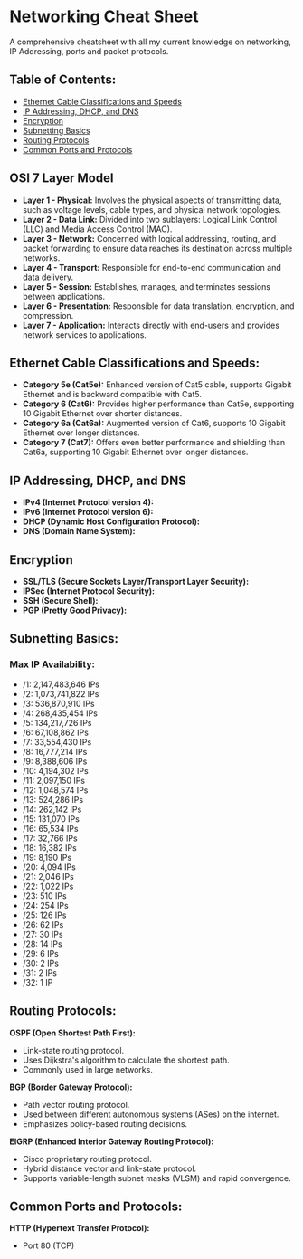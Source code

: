 # Networking Cheat Sheet

A comprehensive cheatsheet with all my current knowledge on networking, IP Addressing, ports and packet protocols.

## Table of Contents:

- [Ethernet Cable Classifications and Speeds](#ethernet-cable-classifications-and-speeds)
- [IP Addressing, DHCP, and DNS](#ip-addressing-dhcp-and-dns)
- [Encryption](#encryption)
- [Subnetting Basics](#subnetting-basics)
- [Routing Protocols](#routing-protocols)
- [Common Ports and Protocols](#common-ports-and-protocols)

## OSI 7 Layer Model

- **Layer 1 - Physical:** Involves the physical aspects of transmitting data, such as voltage levels, cable types, and physical network topologies.
- **Layer 2 - Data Link:** Divided into two sublayers: Logical Link Control (LLC) and Media Access Control (MAC).
- **Layer 3 - Network:** Concerned with logical addressing, routing, and packet forwarding to ensure data reaches its destination across multiple networks.
- **Layer 4 - Transport:** Responsible for end-to-end communication and data delivery.
- **Layer 5 - Session:** Establishes, manages, and terminates sessions between applications.
- **Layer 6 - Presentation:** Responsible for data translation, encryption, and compression.
- **Layer 7 - Application:** Interacts directly with end-users and provides network services to applications.

## Ethernet Cable Classifications and Speeds:

- **Category 5e (Cat5e):** Enhanced version of Cat5 cable, supports Gigabit Ethernet and is backward compatible with Cat5.
- **Category 6 (Cat6):** Provides higher performance than Cat5e, supporting 10 Gigabit Ethernet over shorter distances.
- **Category 6a (Cat6a):** Augmented version of Cat6, supports 10 Gigabit Ethernet over longer distances.
- **Category 7 (Cat7):** Offers even better performance and shielding than Cat6a, supporting 10 Gigabit Ethernet over longer distances.

## IP Addressing, DHCP, and DNS

- **IPv4 (Internet Protocol version 4):**
- **IPv6 (Internet Protocol version 6):**
- **DHCP (Dynamic Host Configuration Protocol):**
- **DNS (Domain Name System):**

## Encryption

- **SSL/TLS (Secure Sockets Layer/Transport Layer Security):**
- **IPSec (Internet Protocol Security):**
- **SSH (Secure Shell):**
- **PGP (Pretty Good Privacy):**

## Subnetting Basics:

### Max IP Availability:

- /1: 2,147,483,646 IPs
- /2: 1,073,741,822 IPs
- /3: 536,870,910 IPs
- /4: 268,435,454 IPs
- /5: 134,217,726 IPs
- /6: 67,108,862 IPs
- /7: 33,554,430 IPs
- /8: 16,777,214 IPs
- /9: 8,388,606 IPs
- /10: 4,194,302 IPs
- /11: 2,097,150 IPs
- /12: 1,048,574 IPs
- /13: 524,286 IPs
- /14: 262,142 IPs
- /15: 131,070 IPs
- /16: 65,534 IPs
- /17: 32,766 IPs
- /18: 16,382 IPs
- /19: 8,190 IPs
- /20: 4,094 IPs
- /21: 2,046 IPs
- /22: 1,022 IPs
- /23: 510 IPs
- /24: 254 IPs
- /25: 126 IPs
- /26: 62 IPs
- /27: 30 IPs
- /28: 14 IPs
- /29: 6 IPs
- /30: 2 IPs
- /31: 2 IPs
- /32: 1 IP

## Routing Protocols:

 **OSPF (Open Shortest Path First):**
   - Link-state routing protocol.
   - Uses Dijkstra's algorithm to calculate the shortest path.
   - Commonly used in large networks.

 **BGP (Border Gateway Protocol):**
   - Path vector routing protocol.
   - Used between different autonomous systems (ASes) on the internet.
   - Emphasizes policy-based routing decisions.

 **EIGRP (Enhanced Interior Gateway Routing Protocol):**
   - Cisco proprietary routing protocol.
   - Hybrid distance vector and link-state protocol.
   - Supports variable-length subnet masks (VLSM) and rapid convergence.

## Common Ports and Protocols:

 **HTTP (Hypertext Transfer Protocol):**
   - Port 80 (TCP)
